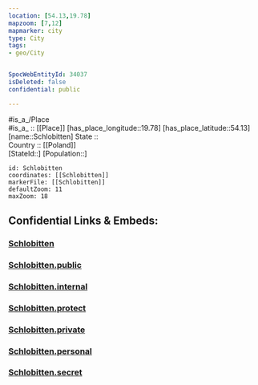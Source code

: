 ```yaml
---
location: [54.13,19.78] 
mapzoom: [7,12] 
mapmarker: city 
type: City
tags:
- geo/City


SpocWebEntityId: 34037
isDeleted: false
confidential: public

---
```

#is_a_/Place  
#is_a_ :: [[Place]] 
[has_place_longitude::19.78] 
[has_place_latitude::54.13] 
[name::Schlobitten] 
State ::  
Country :: [[Poland]]  
[StateId::] 
[Population::] 



```leaflet
id: Schlobitten
coordinates: [[Schlobitten]] 
markerFile: [[Schlobitten]] 
defaultZoom: 11 
maxZoom: 18
```


## Confidential Links & Embeds: 

### [Schlobitten](/_Standards/Earth/Continent/Europe/Europe~East/Poland/Provinces~Poland/Warmian-Masurian/City/Schlobitten.md) 

### [Schlobitten.public](/_public/Earth/Continent/Europe/Europe~East/Poland/Provinces~Poland/Warmian-Masurian/City/Schlobitten.public.md) 

### [Schlobitten.internal](/_internal/Earth/Continent/Europe/Europe~East/Poland/Provinces~Poland/Warmian-Masurian/City/Schlobitten.internal.md) 

### [Schlobitten.protect](/_protect/Earth/Continent/Europe/Europe~East/Poland/Provinces~Poland/Warmian-Masurian/City/Schlobitten.protect.md) 

### [Schlobitten.private](/_private/Earth/Continent/Europe/Europe~East/Poland/Provinces~Poland/Warmian-Masurian/City/Schlobitten.private.md) 

### [Schlobitten.personal](/_personal/Earth/Continent/Europe/Europe~East/Poland/Provinces~Poland/Warmian-Masurian/City/Schlobitten.personal.md) 

### [Schlobitten.secret](/_secret/Earth/Continent/Europe/Europe~East/Poland/Provinces~Poland/Warmian-Masurian/City/Schlobitten.secret.md)

